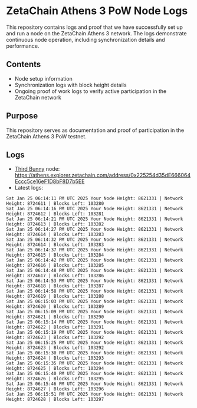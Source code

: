 # ZetaChain Athens 3 PoW Node Logs
This repository contains logs and proof that we have successfully set up and run a node on the ZetaChain Athens 3 network. The logs demonstrate continuous node operation, including synchronization details and performance.

## Contents
- Node setup information
- Synchronization logs with block height details
- Ongoing proof of work logs to verify active participation in the ZetaChain network

## Purpose
This repository serves as documentation and proof of participation in the ZetaChain Athens 3 PoW testnet.

## Logs

- [Third Bunny](https://thirdbunny.xyz/) node: https://athens.explorer.zetachain.com/address/0x225254d35dE666064Eccc5ce16eF1D8bF8D7b5EE
- Latest logs:
```
Sat Jan 25 06:14:11 PM UTC 2025 Your Node Height: 8621331 | Network Height: 8724611 | Blocks Left: 103280
Sat Jan 25 06:14:16 PM UTC 2025 Your Node Height: 8621331 | Network Height: 8724612 | Blocks Left: 103281
Sat Jan 25 06:14:21 PM UTC 2025 Your Node Height: 8621331 | Network Height: 8724613 | Blocks Left: 103282
Sat Jan 25 06:14:27 PM UTC 2025 Your Node Height: 8621331 | Network Height: 8724614 | Blocks Left: 103283
Sat Jan 25 06:14:32 PM UTC 2025 Your Node Height: 8621331 | Network Height: 8724614 | Blocks Left: 103283
Sat Jan 25 06:14:37 PM UTC 2025 Your Node Height: 8621331 | Network Height: 8724615 | Blocks Left: 103284
Sat Jan 25 06:14:42 PM UTC 2025 Your Node Height: 8621331 | Network Height: 8724616 | Blocks Left: 103285
Sat Jan 25 06:14:48 PM UTC 2025 Your Node Height: 8621331 | Network Height: 8724617 | Blocks Left: 103286
Sat Jan 25 06:14:53 PM UTC 2025 Your Node Height: 8621331 | Network Height: 8724618 | Blocks Left: 103287
Sat Jan 25 06:14:58 PM UTC 2025 Your Node Height: 8621331 | Network Height: 8724619 | Blocks Left: 103288
Sat Jan 25 06:15:03 PM UTC 2025 Your Node Height: 8621331 | Network Height: 8724620 | Blocks Left: 103289
Sat Jan 25 06:15:09 PM UTC 2025 Your Node Height: 8621331 | Network Height: 8724621 | Blocks Left: 103290
Sat Jan 25 06:15:14 PM UTC 2025 Your Node Height: 8621331 | Network Height: 8724622 | Blocks Left: 103291
Sat Jan 25 06:15:19 PM UTC 2025 Your Node Height: 8621331 | Network Height: 8724623 | Blocks Left: 103292
Sat Jan 25 06:15:25 PM UTC 2025 Your Node Height: 8621331 | Network Height: 8724623 | Blocks Left: 103292
Sat Jan 25 06:15:30 PM UTC 2025 Your Node Height: 8621331 | Network Height: 8724624 | Blocks Left: 103293
Sat Jan 25 06:15:35 PM UTC 2025 Your Node Height: 8621331 | Network Height: 8724625 | Blocks Left: 103294
Sat Jan 25 06:15:40 PM UTC 2025 Your Node Height: 8621331 | Network Height: 8724626 | Blocks Left: 103295
Sat Jan 25 06:15:46 PM UTC 2025 Your Node Height: 8621331 | Network Height: 8724627 | Blocks Left: 103296
Sat Jan 25 06:15:51 PM UTC 2025 Your Node Height: 8621331 | Network Height: 8724628 | Blocks Left: 103297
```
